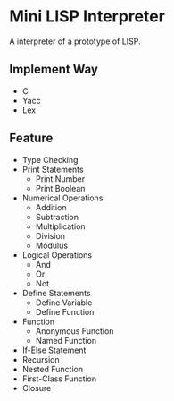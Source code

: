 # Mini LISP Interpreter

A interpreter of a prototype of LISP.

## Implement Way

- C
- Yacc
- Lex

## Feature

- Type Checking
- Print Statements
    - Print Number
    - Print Boolean
- Numerical Operations
    - Addition
    - Subtraction
    - Multiplication
    - Division
    - Modulus
- Logical Operations
    - And
    - Or
    - Not
- Define Statements
    - Define Variable
    - Define Function
- Function
    - Anonymous Function
    - Named Function
- If-Else Statement
- Recursion
- Nested Function
- First-Class Function
- Closure
